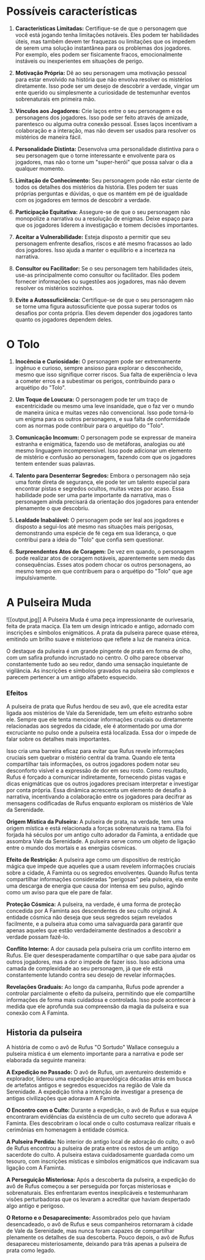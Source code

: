 # Possíveis características

1. **Características Limitadas:** Certifique-se de que o personagem que você está jogando tenha limitações notáveis. Eles podem ter habilidades úteis, mas também devem ter fraquezas ou limitações que os impedem de serem uma solução instantânea para os problemas dos jogadores. Por exemplo, eles podem ser fisicamente fracos, emocionalmente instáveis ou inexperientes em situações de perigo.
    
2. **Motivação Própria:** Dê ao seu personagem uma motivação pessoal para estar envolvido na história que não envolva resolver os mistérios diretamente. Isso pode ser um desejo de descobrir a verdade, vingar um ente querido ou simplesmente a curiosidade de testemunhar eventos sobrenaturais em primeira mão.
    
3. **Vínculos aos Jogadores:** Crie laços entre o seu personagem e os personagens dos jogadores. Isso pode ser feito através de amizade, parentesco ou alguma outra conexão pessoal. Esses laços incentivam a colaboração e a interação, mas não devem ser usados para resolver os mistérios de maneira fácil.
    
4. **Personalidade Distinta:** Desenvolva uma personalidade distintiva para o seu personagem que o torne interessante e envolvente para os jogadores, mas não o torne um "super-herói" que possa salvar o dia a qualquer momento.
    
5. **Limitação de Conhecimento:** Seu personagem pode não estar ciente de todos os detalhes dos mistérios da história. Eles podem ter suas próprias perguntas e dúvidas, o que os mantém em pé de igualdade com os jogadores em termos de descobrir a verdade.
    
6. **Participação Equitativa:** Assegure-se de que o seu personagem não monopolize a narrativa ou a resolução de enigmas. Deixe espaço para que os jogadores liderem a investigação e tomem decisões importantes.
    
7. **Aceitar a Vulnerabilidade:** Esteja disposto a permitir que seu personagem enfrente desafios, riscos e até mesmo fracassos ao lado dos jogadores. Isso ajuda a manter o equilíbrio e a incerteza na narrativa.
    
8. **Consultor ou Facilitador:** Se o seu personagem tem habilidades úteis, use-as principalmente como consultor ou facilitador. Eles podem fornecer informações ou sugestões aos jogadores, mas não devem resolver os mistérios sozinhos.
    
9. **Evite a Autossuficiência:** Certifique-se de que o seu personagem não se torne uma figura autossuficiente que possa superar todos os desafios por conta própria. Eles devem depender dos jogadores tanto quanto os jogadores dependem deles.

# O Tolo

1. **Inocência e Curiosidade:** O personagem pode ser extremamente ingênuo e curioso, sempre ansioso para explorar o desconhecido, mesmo que isso signifique correr riscos. Sua falta de experiência o leva a cometer erros e a subestimar os perigos, contribuindo para o arquétipo do "Tolo".
    
2. **Um Toque de Loucura:** O personagem pode ter um traço de excentricidade ou mesmo uma leve insanidade, que o faz ver o mundo de maneira única e muitas vezes não convencional. Isso pode torná-lo um enigma para os outros personagens, e sua falta de conformidade com as normas pode contribuir para o arquétipo do "Tolo".
    
3. **Comunicação Incomum:** O personagem pode se expressar de maneira estranha e enigmática, fazendo uso de metáforas, analogias ou até mesmo linguagem incompreensível. Isso pode adicionar um elemento de mistério e confusão ao personagem, fazendo com que os jogadores tentem entender suas palavras.
    
4. **Talento para Desenterrar Segredos:** Embora o personagem não seja uma fonte direta de segurança, ele pode ter um talento especial para encontrar pistas e segredos ocultos, muitas vezes por acaso. Essa habilidade pode ser uma parte importante da narrativa, mas o personagem ainda precisará da orientação dos jogadores para entender plenamente o que descobriu.
    
5. **Lealdade Inabalável:** O personagem pode ser leal aos jogadores e disposto a segui-los até mesmo nas situações mais perigosas, demonstrando uma espécie de fé cega em sua liderança, o que contribui para a ideia do "Tolo" que confia sem questionar.
    
6. **Surpreendentes Atos de Coragem:** De vez em quando, o personagem pode realizar atos de coragem notáveis, aparentemente sem medo das consequências. Esses atos podem chocar os outros personagens, ao mesmo tempo em que contribuem para o arquétipo do "Tolo" que age impulsivamente.
# A Pulseira Muda

![[output.jpg]]
A Pulseira Muda é uma peça impressionante de ourivesaria, feita de prata maciça. Ela tem um design intricado e antigo, adornado com inscrições e símbolos enigmáticos. A prata da pulseira parece quase etérea, emitindo um brilho suave e misterioso que reflete a luz de maneira única.

O destaque da pulseira é um grande pingente de prata em forma de olho, com um safira profundo incrustado no centro. O olho parece observar constantemente tudo ao seu redor, dando uma sensação inquietante de vigilância. As inscrições e símbolos gravados na pulseira são complexos e parecem pertencer a um antigo alfabeto esquecido.

### Efeitos

A pulseira de prata que Rufus herdou de seu avô, que ele acredita estar ligada aos mistérios de Vale da Serenidade, tem um efeito estranho sobre ele. Sempre que ele tenta mencionar informações cruciais ou diretamente relacionadas aos segredos da cidade, ele é atormentado por uma dor excruciante no pulso onde a pulseira está localizada. Essa dor o impede de falar sobre os detalhes mais importantes.

Isso cria uma barreira eficaz para evitar que Rufus revele informações cruciais sem quebrar o mistério central da trama. Quando ele tenta compartilhar tais informações, os outros jogadores podem notar seu desconforto visível e a expressão de dor em seu rosto. Como resultado, Rufus é forçado a comunicar indiretamente, fornecendo pistas vagas e dicas enigmáticas que os outros jogadores precisam interpretar e investigar por conta própria. Essa dinâmica acrescenta um elemento de desafio à narrativa, incentivando a colaboração entre os jogadores para decifrar as mensagens codificadas de Rufus enquanto exploram os mistérios de Vale da Serenidade.

**Origem Mística da Pulseira:** A pulseira de prata, na verdade, tem uma origem mística e está relacionada a forças sobrenaturais na trama. Ela foi forjada há séculos por um antigo culto adorador da Faminta, a entidade que assombra Vale da Serenidade. A pulseira serve como um objeto de ligação entre o mundo dos mortais e as energias cósmicas.

**Efeito de Restrição:** A pulseira age como um dispositivo de restrição mágica que impede que aqueles que a usam revelem informações cruciais sobre a cidade, A Faminta ou os segredos envolventes. Quando Rufus tenta compartilhar informações consideradas "perigosas" pela pulseira, ela emite uma descarga de energia que causa dor intensa em seu pulso, agindo como um aviso para que ele pare de falar.

**Proteção Cósmica:** A pulseira, na verdade, é uma forma de proteção concedida por A Faminta aos descendentes de seu culto original. A entidade cósmica não deseja que seus segredos sejam revelados facilmente, e a pulseira atua como uma salvaguarda para garantir que apenas aqueles que estão verdadeiramente destinados a descobrir a verdade possam fazê-lo.

**Conflito Interno:** A dor causada pela pulseira cria um conflito interno em Rufus. Ele quer desesperadamente compartilhar o que sabe para ajudar os outros jogadores, mas a dor o impede de fazer isso. Isso adiciona uma camada de complexidade ao seu personagem, já que ele está constantemente lutando contra seu desejo de revelar informações.

**Revelações Graduais:** Ao longo da campanha, Rufus pode aprender a controlar parcialmente o efeito da pulseira, permitindo que ele compartilhe informações de forma mais cuidadosa e controlada. Isso pode acontecer à medida que ele aprofunda sua compreensão da magia da pulseira e sua conexão com A Faminta.

## Historia da pulseira

A história de como o avô de Rufus "O Sortudo" Wallace conseguiu a pulseira mística é um elemento importante para a narrativa e pode ser elaborada da seguinte maneira:

**A Expedição no Passado:** O avô de Rufus, um aventureiro destemido e explorador, liderou uma expedição arqueológica décadas atrás em busca de artefatos antigos e segredos esquecidos na região de Vale da Serenidade. A expedição tinha a intenção de investigar a presença de antigas civilizações que adoravam A Faminta.

**O Encontro com o Culto:** Durante a expedição, o avô de Rufus e sua equipe encontraram evidências da existência de um culto secreto que adorava A Faminta. Eles descobriram o local onde o culto costumava realizar rituais e cerimônias em homenagem à entidade cósmica.

**A Pulseira Perdida:** No interior do antigo local de adoração do culto, o avô de Rufus encontrou a pulseira de prata entre os restos de um antigo sacerdote do culto. A pulseira estava cuidadosamente guardada como um tesouro, com inscrições místicas e símbolos enigmáticos que indicavam sua ligação com A Faminta.

**A Perseguição Misteriosa:** Após a descoberta da pulseira, a expedição do avô de Rufus começou a ser perseguida por forças misteriosas e sobrenaturais. Eles enfrentaram eventos inexplicáveis e testemunharam visões perturbadoras que os levaram a acreditar que haviam despertado algo antigo e perigoso.

**O Retorno e o Desaparecimento:** Assombrados pelo que haviam desencadeado, o avô de Rufus e seus companheiros retornaram à cidade de Vale da Serenidade, mas nunca foram capazes de compartilhar plenamente os detalhes de sua descoberta. Pouco depois, o avô de Rufus desapareceu misteriosamente, deixando para trás apenas a pulseira de prata como legado.